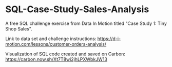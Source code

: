 # SQL-Case-Study-Sales-Analysis
A free SQL challenge exercise from Data In Motion titled "Case Study 1: Tiny Shop Sales". 

Link to data set and challenge instructions:
https://d-i-motion.com/lessons/customer-orders-analysis/ 

Visualization of SQL code created and saved on Carbon:
https://carbon.now.sh/Xt7T8wi2jhLPXWbkJW13


